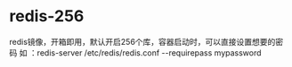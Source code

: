# redis-256
redis镜像，开箱即用，默认开启256个库，容器启动时，可以直接设置想要的密码
如 ：redis-server /etc/redis/redis.conf --requirepass mypassword

